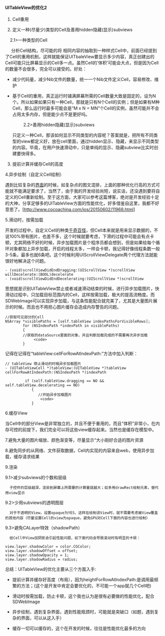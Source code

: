 #### UITableView的优化2

1. Cell重用

2. 定义一种(尽量少)类型的Cell及善用hidden隐藏(显示)subviews

    2.1>一种类型的Cell

       分析Cell结构，尽可能的将 相同内容的抽取到一种样式Cell中，前面已经提到了Cell的重用机制，这样就能保证UITbaleView要显示多少内容，真正创建出的Cell可能只比屏幕显示的Cell多一点。虽然Cell的’体积’可能会大点，但是因为Cell的数量不会很多，完全可以接受的。好处：

- 减少代码量，减少Nib文件的数量，统一一个Nib文件定义Cell，容易修改、维护

- 基于Cell的重用，真正运行时铺满屏幕所需的Cell数量大致是固定的，设为N个。所以如果如果只有一种Cell，那就是只有N个Cell的实例；但是如果有M种Cell，那么运行时最多可能会是“M x N = MN”个Cell的实例，虽然可能并不会占用太多内存，但是能少点不是更好吗。

           2.2>善用hidden隐藏(显示)subviews

   只定义一种Cell，那该如何显示不同类型的内容呢？答案就是，把所有不同类型的view都定义好，放在cell里面，通过hidden显示、隐藏，来显示不同类型的内容。毕竟，在用户快速滑动中，只是单纯的显示、隐藏subview比实时创建要快得多。



3. 提前计算并缓存Cell的高度





4.异步绘制（自定义Cell绘制）

   遇到比较复杂的[界面](https://www.baidu.com/s?wd=%E7%95%8C%E9%9D%A2&tn=24004469_oem_dg&rsv_dl=gh_pl_sl_csd)的时候，如复杂点的图文混排，上面的那种优化行高的方式可能就不能满足要求了，当然了，由于我的开发经验尚短，说实话，还没遇到要将自定义的Cell重新绘制。至于这方面，大家可以参考这篇博客，绝对是开发经验十足的大神，分享足够多的UITableView方面的性能优化，好多借鉴自这里，我都不好意思了。[http://www.cocoachina.com/ios/20150602/11968.html]





5.滑动时，按需加载

   开发的过程中，自定义Cell的种类[千奇百怪](https://www.baidu.com/s?wd=%E5%8D%83%E5%A5%87%E7%99%BE%E6%80%AA&tn=24004469_oem_dg&rsv_dl=gh_pl_sl_csd)，但Cell本来就是用来显示数据的，不说100%带有图片，也差不多，这个时候就要考虑，下滑的过程中可能会有点卡顿，尤其网络不好的时候，异步加载图片是个程序员都会想到，但是如果给每个循环对象都加上异步加载，开启的线程太多，一样会卡顿，我记得好像线程条数一般3-5条，最多也就6条吧。这个时候利用UIScrollViewDelegate两个代理方法就能很好地解决这个问题。

```
- (void)scrollViewDidEndDragging:(UIScrollView *)scrollView willDecelerate:(BOOL)decelerate
- (void)scrollViewDidEndDecelerating:(UIScrollView *)scrollView
```



思想就是识别UITableView禁止或者减速滑动结束的时候，进行异步加载图片，快滑动过程中，只加载目标范围内的Cell，这样按需加载，极大的提高流畅度。而SDWebImage可以实现异步加载，与这条性能配合就完美了，尤其是大量图片展示的时候。而且也不用担心图片缓存会造成内存警告的问题。

```
//获取可见部分的Cell
NSArray *visiblePaths = [self.tableView indexPathsForVisibleRows];
        for (NSIndexPath *indexPath in visiblePaths)
        {
        //获取的dataSource里面的对象，并且判断加载完成的不需要再次异步加载
             <code>
        }
```

记得在记得在“tableView:cellForRowAtIndexPath:”方法中加入判断：

```
// tableView 停止滑动的时候异步加载图片
- (UITableViewCell *)tableView:(UITableView *)tableView cellForRowAtIndexPath:(NSIndexPath *)indexPath
 
         if (self.tableView.dragging == NO && self.tableView.decelerating == NO)
            {
               //开始异步加载图片
                <code>
            }
```



6.缓存View

   当Cell中的部分View是非常独立的，并且不便于重用的，而且“体积”非常小，在内存可控的前提下，我们完全可以将这些view缓存起来。当然也是缓存在模型中。



7.避免大量的图片缩放、颜色渐变等，尽量显示“大小刚好合适的图片资源



8.避免同步的从网络、文件获取数据，Cell内实现的内容来自web，使用异步加载，缓存请求结果



9.渲染

   9.1>减少subviews的个数和层级

      子控件的层级越深，渲染到屏幕上所需要的计算量就越大；如多用drawRect绘制元素，替代用view显示

   9.2>少用subviews的透明图层

      对于不透明的View，设置opaque为YES，这样在绘制该View时，就不需要考虑被View覆盖的其他内容（尽量设置Cell的view为opaque，避免GPU对Cell下面的内容也进行绘制）

   9.3>避免CALayer特效（shadowPath）

      给Cell中View加阴影会引起性能问题，如下面代码会导致滚动时有明显的卡顿：

```
view.layer.shadowColor = color.CGColor;
view.layer.shadowOffset = offset;
view.layer.shadowOpacity = 1;
view.layer.shadowRadius = radius;
```



总结：UITableView的优化主要从三个方面入手:

- 提前计算并缓存好高度（布局），因为heightForRowAtIndexPath:是调用最频繁的方法；(这个是开发中肯定会要优化的，不可能一个app就几个Cell吧)

- 滑动时按需加载，防止卡顿，这个我也认为是很有必要做的性能优化，配合SDWebImage

- 异步绘制，遇到复杂界面，遇到性能瓶颈时，可能就是突破口（如题，遇到复杂的界面，可以从这入手）

- 缓存一切可以缓存的，这个在开发的时候，往往是性能优化最多的方向
